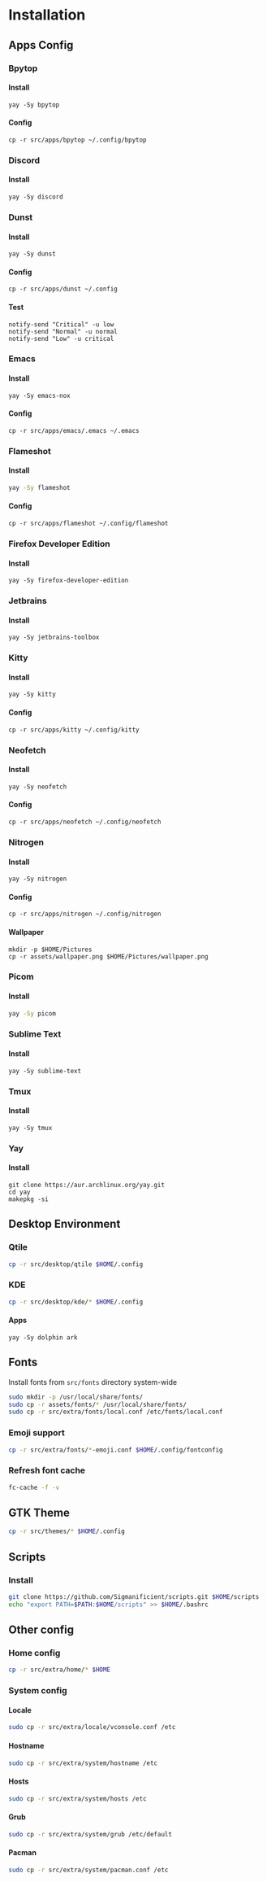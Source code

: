 # Installation

## Apps Config

### Bpytop

#### Install
```shell
yay -Sy bpytop
```

#### Config
```shell
cp -r src/apps/bpytop ~/.config/bpytop
```

### Discord

#### Install
```shell
yay -Sy discord
```

### Dunst

#### Install
```shell
yay -Sy dunst
```

#### Config
```shell
cp -r src/apps/dunst ~/.config
```

#### Test
```shell
notify-send "Critical" -u low
notify-send "Normal" -u normal
notify-send "Low" -u critical
```

### Emacs

#### Install
```shell
yay -Sy emacs-nox
```

#### Config
```shell
cp -r src/apps/emacs/.emacs ~/.emacs
```

### Flameshot

#### Install
```sh
yay -Sy flameshot
```

#### Config
```shell
cp -r src/apps/flameshot ~/.config/flameshot
```

### Firefox Developer Edition

#### Install
```shell
yay -Sy firefox-developer-edition
```

### Jetbrains

#### Install
```shell
yay -Sy jetbrains-toolbox
```

### Kitty

#### Install
```shell
yay -Sy kitty
```

#### Config
```shell
cp -r src/apps/kitty ~/.config/kitty
```

### Neofetch

#### Install
```shell
yay -Sy neofetch
```

#### Config
```shell
cp -r src/apps/neofetch ~/.config/neofetch
```

### Nitrogen

#### Install
```shell
yay -Sy nitrogen
```

#### Config
```shell
cp -r src/apps/nitrogen ~/.config/nitrogen
```

#### Wallpaper
```shell
mkdir -p $HOME/Pictures
cp -r assets/wallpaper.png $HOME/Pictures/wallpaper.png
```

### Picom

#### Install
```sh
yay -Sy picom
```

### Sublime Text

#### Install
```yay
yay -Sy sublime-text
```

### Tmux

#### Install
```shell
yay -Sy tmux
```

### Yay

#### Install
```shell
git clone https://aur.archlinux.org/yay.git
cd yay
makepkg -si
```

## Desktop Environment

### Qtile
```sh
cp -r src/desktop/qtile $HOME/.config
```

### KDE
```sh
cp -r src/desktop/kde/* $HOME/.config
```

#### Apps
```shell
yay -Sy dolphin ark
```

## Fonts
Install fonts from `src/fonts` directory system-wide
```sh
sudo mkdir -p /usr/local/share/fonts/
sudo cp -r assets/fonts/* /usr/local/share/fonts/
sudo cp -r src/extra/fonts/local.conf /etc/fonts/local.conf
```

### Emoji support
```sh
cp -r src/extra/fonts/*-emoji.conf $HOME/.config/fontconfig
```

### Refresh font cache
```sh
fc-cache -f -v
```

## GTK Theme
```sh
cp -r src/themes/* $HOME/.config
```

## Scripts

### Install
```sh
git clone https://github.com/Sigmanificient/scripts.git $HOME/scripts
echo "export PATH=$PATH:$HOME/scripts" >> $HOME/.bashrc
```

## Other config

### Home config
```sh
cp -r src/extra/home/* $HOME
```

### System config

#### Locale
```sh
sudo cp -r src/extra/locale/vconsole.conf /etc
```

#### Hostname
```sh
sudo cp -r src/extra/system/hostname /etc
```

#### Hosts
```sh
sudo cp -r src/extra/system/hosts /etc
```

#### Grub
```sh
sudo cp -r src/extra/system/grub /etc/default
```

#### Pacman
```sh
sudo cp -r src/extra/system/pacman.conf /etc
```
